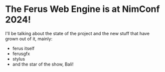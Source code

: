 # The Ferus Web Engine is at NimConf 2024!
I'll be talking about the state of the project and the new stuff that have grown out of it, mainly:
- ferus itself
- ferusgfx
- stylus
- and the star of the show, Bali!


